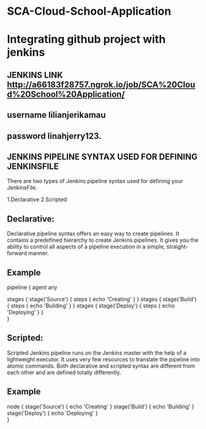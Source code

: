# SCA-Cloud-School-Application
# Integrating github project with jenkins



## JENKINS LINK http://a66183f28757.ngrok.io/job/SCA%20Cloud%20School%20Application/
   ## username lilianjerikamau
   ## password linahjerry123.
        
        
        
## JENKINS PIPELINE SYNTAX USED FOR DEFINING JENKINSFILE
There are two types of Jenkins pipeline syntax used for defining your JenkinsFile.

1.Declarative
2.Scripted

## Declarative:

Declarative pipeline syntax offers an easy way to create pipelines. It contains a predefined hierarchy to create Jenkins pipelines. It gives you the ability to control all aspects of a pipeline execution in a simple, straight-forward manner.

## Example


 pipeline {
  agent any
  
   stages {
    stage('Source') {
        steps { 
      echo 'Creating'
    }
  }
   stages {
     stage('Build') {
          steps { 
         echo 'Building'
           }
      }
     stages {
        stage('Deploy') {
         steps { 
   echo 'Deploying'
          }
      }   
    }
    
  

## Scripted:

Scripted Jenkins pipeline runs on the Jenkins master with the help of a lightweight executor. It uses very few resources to translate the pipeline into atomic commands. Both declarative and scripted syntax are different from each other and are defined totally differently.


 ## Example  
 node {
    stage('Source')
    {
    echo 'Creating'
   }
     stage('Build')
   {
       echo 'Building'
   }
     stage('Deploy')
   {
      echo 'Deploying'
   }    
 }
     

 
  
       
